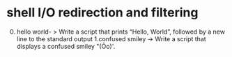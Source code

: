 # shell I/O redirection and filtering
0. hello world- > Write a script that prints “Hello, World”, followed by a new line to the standard output
1.confused smiley -> Write a script that displays a confused smiley "(Ôo)'.
